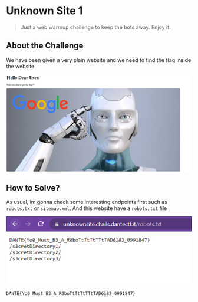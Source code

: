 # Unknown Site 1
> Just a web warmup challenge to keep the bots away. Enjoy it.

## About the Challenge
We have been given a very plain website and we need to find the flag inside the website

![preview](images/preview.png)

## How to Solve?
As usual, im gonna check some interesting endpoints first such as `robots.txt` or `sitemap.xml`. And this website have a `robots.txt` file

![flag](images/flag.png)

```
DANTE{Yo0_Must_B3_A_R0boTtTtTtTTtTAD6182_0991847}
```